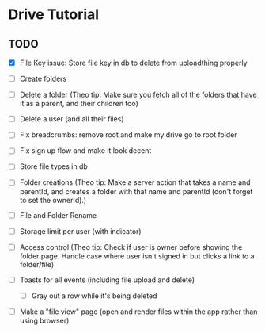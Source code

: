 # Drive Tutorial

## TODO

- [x] File Key issue: Store file key in db to delete from uploadthing properly

- [ ] Create folders

- [ ] Delete a folder (Theo tip: Make sure you fetch all of the folders that have it as a parent, and their children too)

- [ ] Delete a user (and all their files)

- [ ] Fix breadcrumbs: remove root and make my drive go to root folder

- [ ] Fix sign up flow and make it look decent

- [ ] Store file types in db

- [ ] Folder creations (Theo tip: Make a server action that takes a name and parentId, and creates a folder with that name and parentId (don't forget to set the ownerId).)

- [ ] File and Folder Rename

- [ ] Storage limit per user (with indicator)

- [ ] Access control (Theo tip: Check if user is owner before showing the folder page. Handle case where user isn't signed in but clicks a link to a folder/file)

- [ ] Toasts for all events (including file upload and delete)

  - [ ] Gray out a row while it's being deleted

- [ ] Make a "file view" page (open and render files within the app rather than using browser)

